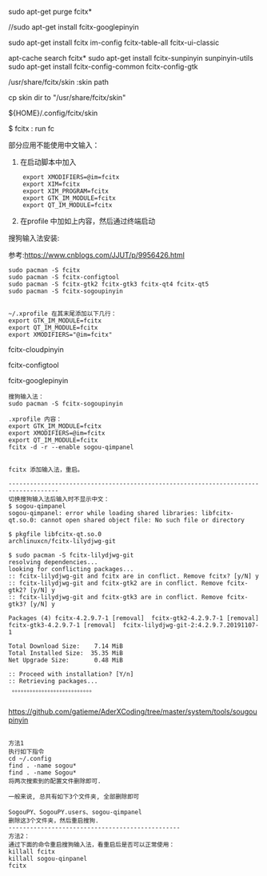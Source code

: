 sudo apt-get purge fcitx*

//sudo apt-get install fcitx-googlepinyin

sudo apt-get install fcitx  im-config  fcitx-table-all  fcitx-ui-classic

apt-cache search fcitx*
sudo apt-get install fcitx-sunpinyin sunpinyin-utils
sudo apt-get install  fcitx-config-common fcitx-config-gtk

/usr/share/fcitx/skin :skin path

cp skin dir to "/usr/share/fcitx/skin"

${HOME}/.config/fcitx/skin

$  fcitx  : run fc





部分应用不能使用中文输入：

1. 在启动脚本中加入

```
	export XMODIFIERS=@im=fcitx
    export XIM=fcitx
    export XIM_PROGRAM=fcitx
    export GTK_IM_MODULE=fcitx
    export QT_IM_MODULE=fcitx
```

2. 在profile 中加如上内容，然后通过终端启动

搜狗输入法安装:

参考:<https://www.cnblogs.com/JJUT/p/9956426.html>

```
sudo pacman -S fcitx
sudo pacman -S fcitx-configtool
sudo pacman -S fcitx-gtk2 fcitx-gtk3 fcitx-qt4 fcitx-qt5
sudo pacman -S fcitx-sogoupinyin


~/.xprofile 在其末尾添加以下几行：
export GTK_IM_MODULE=fcitx
export QT_IM_MODULE=fcitx
export XMODIFIERS="@im=fcitx"

```

fcitx-cloudpinyin

 fcitx-configtool

fcitx-googlepinyin







```
搜狗输入法：
sudo pacman -S fcitx-sogoupinyin

.xprofile 内容：
export GTK_IM_MODULE=fcitx
export XMODIFIERS=@im=fcitx
export QT_IM_MODULE=fcitx
fcitx -d -r --enable sogou-qimpanel


fcitx 添加输入法，重启。

------------------------------------------------------------------------------------
切换搜狗输入法后输入时不显示中文：
$ sogou-qimpanel
sogou-qimpanel: error while loading shared libraries: libfcitx-qt.so.0: cannot open shared object file: No such file or directory

$ pkgfile libfcitx-qt.so.0
archlinuxcn/fcitx-lilydjwg-git

$ sudo pacman -S fcitx-lilydjwg-git
resolving dependencies...
looking for conflicting packages...
:: fcitx-lilydjwg-git and fcitx are in conflict. Remove fcitx? [y/N] y
:: fcitx-lilydjwg-git and fcitx-gtk2 are in conflict. Remove fcitx-gtk2? [y/N] y
:: fcitx-lilydjwg-git and fcitx-gtk3 are in conflict. Remove fcitx-gtk3? [y/N] y

Packages (4) fcitx-4.2.9.7-1 [removal]  fcitx-gtk2-4.2.9.7-1 [removal]  fcitx-gtk3-4.2.9.7-1 [removal]  fcitx-lilydjwg-git-2:4.2.9.7.20191107-1

Total Download Size:    7.14 MiB
Total Installed Size:  35.35 MiB
Net Upgrade Size:       0.48 MiB

:: Proceed with installation? [Y/n] 
:: Retrieving packages...
 。。。。。。。。。。。。。。。。。。。。。。。。。。。
 
```



<https://github.com/gatieme/AderXCoding/tree/master/system/tools/sougoupinyin>

```

方法1
执行如下指令
cd ~/.config
find . -name sogou*
find . -name Sogou*
将两次搜索到的配置文件删除即可.

一般来说, 总共有如下3个文件夹, 全部删除即可

SogouPY、SogouPY.users、sogou-qimpanel
删除这3个文件夹，然后重启搜狗.
------------------------------------------------
方法2：
通过下面的命令重启搜狗输入法，看重启后是否可以正常使用：
killall fcitx
killall sogou-qinpanel
fcitx

```

